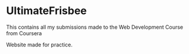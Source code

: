 # UltimateFrisbee
This contains all my submissions made to the Web Development Course from Coursera

Website made for practice.
